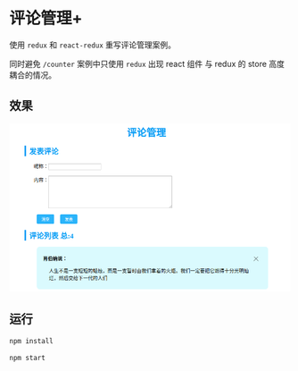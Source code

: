 # 评论管理+

使用 `redux` 和 `react-redux` 重写评论管理案例。

同时避免 `/counter` 案例中只使用 `redux` 出现 react 组件 与 redux 的 store 高度耦合的情况。

## 效果

![效果](https://raw.githubusercontent.com/anandzhang/microproject-react/fix_readme_img/readme-img/comment-plus.png)

## 运行

```shell
npm install
```

```shell
npm start
```
